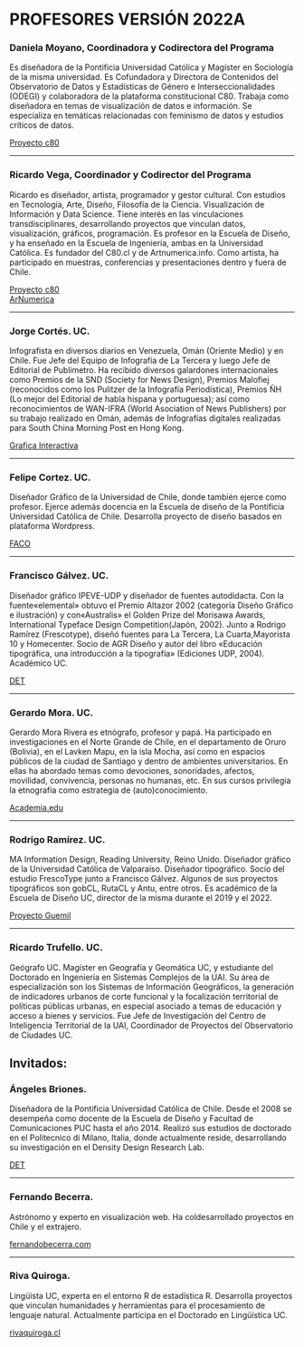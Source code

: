 # PROFESORES VERSIÓN 2022A


### Daniela Moyano, Coordinadora y Codirectora del Programa

Es diseñadora de la Pontificia Universidad Católica y Magíster en Sociología de la misma universidad. Es Cofundadora y Directora de Contenidos del Observatorio de Datos y Estadísticas de Género e Interseccionalidades (ODEGI) y colaboradora de la plataforma constitucional C80. Trabaja como diseñadora en temas de visualización de datos e información. Se especializa en temáticas relacionadas con feminismo de datos y estudios críticos de datos.

[Proyecto c80](http://www.c80.cl)

- - -  

### Ricardo Vega, Coordinador y Codirector del Programa

Ricardo es diseñador, artista, programador y gestor cultural. Con estudios en Tecnología, Arte,  Diseño, Filosofía de la Ciencia. Visualización de Información y Data Science. Tiene interés en las vinculaciones transdisciplinares, desarrollando proyectos que vinculan datos, visualización, gráficos, programación. Es profesor en la Escuela de Diseño, y ha enseñado en la Escuela de Ingeniería, ambas en la Universidad Católica. Es fundador del C80.cl y de Artnumerica.info. Como artista, ha participado en muestras, conferencias y presentaciones dentro y fuera de Chile. 

[Proyecto c80](http://www.c80.cl)  
[ArNumerica](https://www.artnumerica.info/)

- - -  

### Jorge Cortés. UC.

Infografista en diversos diarios en Venezuela, Omán (Oriente Medio) y en Chile. Fue Jefe del Equipo de Infografía de La Tercera y luego Jefe de Editorial de Publimetro. Ha recibido diversos galardones internacionales como Premios de la SND (Society for News Design), Premios Malofiej (reconocidos como los Pulitzer de la Infografía Periodística), Premios ÑH (Lo mejor del  Editorial de habla hispana y portuguesa); así como reconocimientos de WAN-IFRA (World Asociation of News Publishers) por su trabajo realizado en Omán, además de Infografías digitales realizadas para South China Morning Post en Hong Kong. 

[Grafica Interactiva](https://www.graficainteractiva.com/)  

- - -  

### Felipe Cortez. UC. 

Diseñador Gráfico de la Universidad de Chile, donde también ejerce como profesor. Ejerce además docencia en la Escuela de diseño de la Pontificia Universidad Católica de Chile. Desarrolla proyecto de diseño basados en plataforma Wordpress.

[FACO](http://www.faco.cl)  

- - -  

### Francisco Gálvez. UC. 

Diseñador gráfico IPEVE-UDP y diseñador de fuentes autodidacta. Con la fuente«elemental» obtuvo el Premio Altazor 2002 (categoría Diseño Gráfico e ilustración) y con«Australis» el Golden Prize del Morisawa Awards, International Typeface Design Competition(Japón, 2002). Junto a Rodrigo Ramírez (Frescotype), diseñó fuentes para La Tercera, La Cuarta,Mayorista 10 y Homecenter. Socio de AGR Diseño y autor del libro «Educación tipográfica, una introducción a la tipografía» (Ediciones UDP, 2004). Académico UC.

[DET](http://www.det.cl/) 

- - -  

### Gerardo Mora. UC.

Gerardo Mora Rivera es etnógrafo, profesor y papá.
Ha participado en investigaciones en el Norte Grande de Chile, en el departamento de Oruro (Bolivia), en el Lavken Mapu, en la isla Mocha, así como en espacios públicos de la ciudad de Santiago y dentro de ambientes universitarios. En ellas ha abordado temas como devociones, sonoridades, afectos, movilidad, convivencia, personas no humanas, etc. En sus cursos privilegia la etnografía como estrategia de (auto)conocimiento.

[Academia.edu](https://uc-cl.academia.edu/GerardoMoraRivera) 

- - -  

### Rodrigo Ramírez. UC. 

MA Information Design, Reading University, Reino Unido. Diseñador gráfico de la Universidad Católica de Valparaíso. Diseñador tipográfico. Socio del estudio FrescoType junto a Francisco Gálvez. Algunos de sus proyectos tipográficos son gobCL, RutaCL y Antu, entre otros. Es académico de la Escuela de Diseño UC, director de la misma durante el 2019 y el 2022. 

[Proyecto Guemil](https://www.guemil.info/) 

- - -  

### Ricardo Trufello. UC.

Geógrafo UC. Magíster en Geografía y Geomática UC, y estudiante del Doctorado en Ingeniería en Sistemas Complejos de la UAI. Su área de especialización son los Sistemas de Información Geográficos, la generación de indicadores urbanos de corte funcional y la focalización territorial de políticas públicas urbanas, en especial asociado a temas de educación y acceso a bienes y servicios. Fue Jefe de Investigación del Centro de Inteligencia Territorial de la UAI, Coordinador de Proyectos del Observatorio de Ciudades UC.





## Invitados:


### Ángeles Briones. 

Diseñadora de la Pontificia Universidad Católica de Chile. Desde el 2008 se desempeña como docente de la Escuela de Diseño y Facultad de Comunicaciones PUC hasta el año 2014. Realizó sus estudios de doctorado en el Politecnico di Milano, Italia, donde actualmente reside, desarrollando su investigación en el Density Design Research Lab.

[DET](http://www.det.cl/) 

- - -  

### Fernando Becerra.

Astrónomo y experto en visualización web. Ha coldesarrollado proyectos en Chile y el extrajero.

[fernandobecerra.com](https://www.fernandobecerra.com/) 

- - -  

### Riva Quiroga. 

Lingüista UC, experta en el entorno R de estadística R. Desarrolla proyectos que vinculan humanidades y herramientas para el procesamiento de lenguaje natural. Actualmente participa en el Doctorado en Lingüística UC. 

[rivaquiroga.cl](https://rivaquiroga.cl) 



